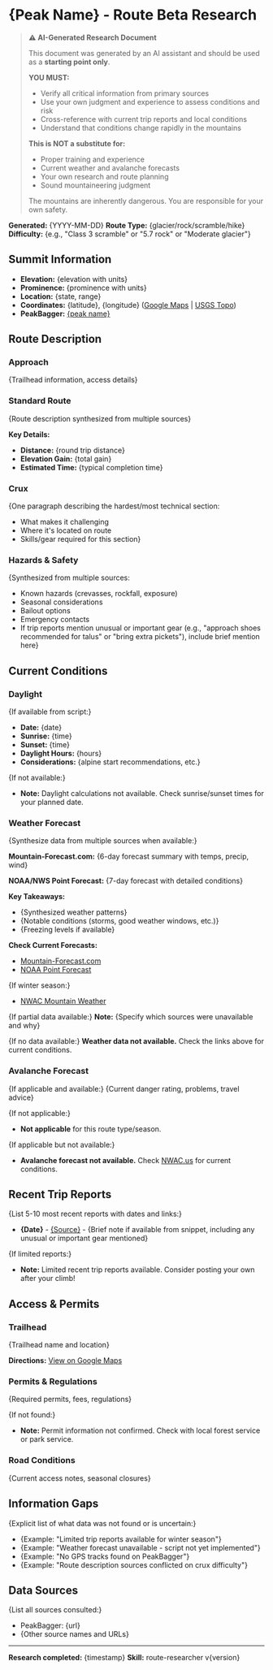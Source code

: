 # {Peak Name} - Route Beta Research

> **⚠️ AI-Generated Research Document**
>
> This document was generated by an AI assistant and should be used as a **starting point only**.
>
> **YOU MUST:**
> - Verify all critical information from primary sources
> - Use your own judgment and experience to assess conditions and risk
> - Cross-reference with current trip reports and local conditions
> - Understand that conditions change rapidly in the mountains
>
> **This is NOT a substitute for:**
> - Proper training and experience
> - Current weather and avalanche forecasts
> - Your own research and route planning
> - Sound mountaineering judgment
>
> The mountains are inherently dangerous. You are responsible for your own safety.

**Generated:** {YYYY-MM-DD}
**Route Type:** {glacier/rock/scramble/hike}
**Difficulty:** {e.g., "Class 3 scramble" or "5.7 rock" or "Moderate glacier"}

## Summit Information

- **Elevation:** {elevation with units}
- **Prominence:** {prominence with units}
- **Location:** {state, range}
- **Coordinates:** {latitude}, {longitude} ([Google Maps]({google_maps_coordinates_link}) | [USGS Topo]({usgs_topo_link}))
- **PeakBagger:** [{peak name}]({peakbagger_url})

## Route Description

### Approach

{Trailhead information, access details}

### Standard Route

{Route description synthesized from multiple sources}

**Key Details:**

- **Distance:** {round trip distance}
- **Elevation Gain:** {total gain}
- **Estimated Time:** {typical completion time}

### Crux

{One paragraph describing the hardest/most technical section:
- What makes it challenging
- Where it's located on route
- Skills/gear required for this section}

### Hazards & Safety

{Synthesized from multiple sources:
- Known hazards (crevasses, rockfall, exposure)
- Seasonal considerations
- Bailout options
- Emergency contacts
- If trip reports mention unusual or important gear (e.g., "approach shoes recommended for talus" or "bring extra pickets"), include brief mention here}

## Current Conditions

### Daylight

{If available from script:}
- **Date:** {date}
- **Sunrise:** {time}
- **Sunset:** {time}
- **Daylight Hours:** {hours}
- **Considerations:** {alpine start recommendations, etc.}

{If not available:}
- **Note:** Daylight calculations not available. Check sunrise/sunset times for your planned date.

### Weather Forecast

{Synthesize data from multiple sources when available:}

**Mountain-Forecast.com:** {6-day forecast summary with temps, precip, wind}

**NOAA/NWS Point Forecast:** {7-day forecast with detailed conditions}

**Key Takeaways:**

- {Synthesized weather patterns}
- {Notable conditions (storms, good weather windows, etc.)}
- {Freezing levels if available}

**Check Current Forecasts:**

- [Mountain-Forecast.com]({mountain_forecast_link})
- [NOAA Point Forecast]({noaa_link})

{If winter season:}
- [NWAC Mountain Weather](https://nwac.us/mountain-weather-forecast/)

{If partial data available:}
**Note:** {Specify which sources were unavailable and why}

{If no data available:}
**Weather data not available.** Check the links above for current conditions.

### Avalanche Forecast

{If applicable and available:}
{Current danger rating, problems, travel advice}

{If not applicable:}
- **Not applicable** for this route type/season.

{If applicable but not available:}
- **Avalanche forecast not available.** Check [NWAC.us](https://nwac.us) for current conditions.

## Recent Trip Reports

{List 5-10 most recent reports with dates and links:}
- **{Date}** - [{Source}]({url}) - {Brief note if available from snippet, including any unusual or important gear mentioned}

{If limited reports:}
- **Note:** Limited recent trip reports available. Consider posting your own after your climb!

## Access & Permits

### Trailhead

{Trailhead name and location}

**Directions:** [View on Google Maps]({google_maps_link})

### Permits & Regulations

{Required permits, fees, regulations}

{If not found:}
- **Note:** Permit information not confirmed. Check with local forest service or park service.

### Road Conditions

{Current access notes, seasonal closures}

## Information Gaps

{Explicit list of what data was not found or is uncertain:}
- {Example: "Limited trip reports available for winter season"}
- {Example: "Weather forecast unavailable - script not yet implemented"}
- {Example: "No GPS tracks found on PeakBagger"}
- {Example: "Route description sources conflicted on crux difficulty"}

## Data Sources

{List all sources consulted:}
- PeakBagger: {url}
- {Other source names and URLs}

---

**Research completed:** {timestamp}
**Skill:** route-researcher v{version}
